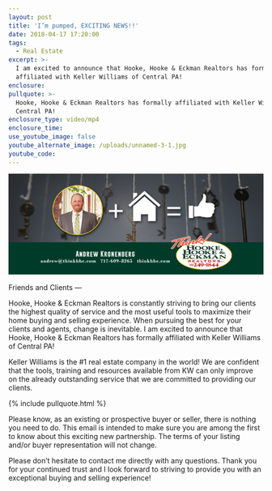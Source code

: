 ```yaml
---
layout: post
title: 'I’m pumped, EXCITING NEWS!!'
date: 2018-04-17 17:20:00
tags:
  - Real Estate
excerpt: >-
  I am excited to announce that Hooke, Hooke & Eckman Realtors has formally
  affiliated with Keller Williams of Central PA!
enclosure:
pullquote: >-
  Hooke, Hooke & Eckman Realtors has formally affiliated with Keller Williams of
  Central PA!
enclosure_type: video/mp4
enclosure_time:
use_youtube_image: false
youtube_alternate_image: /uploads/unnamed-3-1.jpg
youtube_code:
---
```


![](/uploads/unnamed--3-.jpg)

Friends and Clients —

Hooke, Hooke & Eckman Realtors is constantly striving to bring our clients the highest quality of service and the most useful tools to maximize their home buying and selling experience. When pursuing the best for your clients and agents, change is inevitable. I am excited to announce that Hooke, Hooke & Eckman Realtors has formally affiliated with Keller Williams of Central PA!

Keller Williams is the #1 real estate company in the world! We are confident that the tools, training and resources available from KW can only improve on the already outstanding service that we are committed to providing our clients.

{% include pullquote.html %}

Please know, as an existing or prospective buyer or seller, there is nothing you need to do. This email is intended to make sure you are among the first to know about this exciting new partnership. The terms of your listing and/or buyer representation will not change.

Please don’t hesitate to contact me directly with any questions. Thank you for your continued trust and I look forward to striving to provide you with an exceptional buying and selling experience!